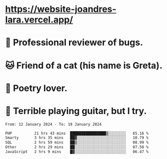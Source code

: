 # https://website-joandres-lara.vercel.app/
# 🐛 Professional reviewer of bugs.
# 🐱 Friend of a cat (his name is Greta).
# 📜 Poetry lover.
# 🎸 Terrible playing guitar, but I try.

<!--START_SECTION:waka-->

```txt
From: 12 January 2024 - To: 19 January 2024

PHP          21 hrs 43 mins  ████████████████▒░░░░░░░░   65.16 %
Smarty       3 hrs 35 mins   ██▓░░░░░░░░░░░░░░░░░░░░░░   10.79 %
SQL          2 hrs 59 mins   ██▒░░░░░░░░░░░░░░░░░░░░░░   08.99 %
Other        2 hrs 29 mins   ██░░░░░░░░░░░░░░░░░░░░░░░   07.50 %
JavaScript   2 hrs 9 mins    █▓░░░░░░░░░░░░░░░░░░░░░░░   06.47 %
```

<!--END_SECTION:waka-->
